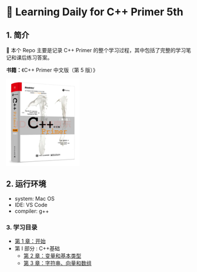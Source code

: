 <!--
 * @Author: Jimmy Hua
 * @Date: 2022-07-31 21:04:31
 * @LastEditTime: 2022-08-09 00:12:38
 * @FilePath: /C++Primer/README.md
 * @Description:
 * Copyright (c) 2022 by Jimmy Hua, All Rights Reserved.
-->

# 📔 Learning Daily for C++ Primer 5th

## 1. 简介

🎯 本个 Repo 主要是记录 C++ Primer 的整个学习过程，其中包括了完整的学习笔记和课后练习答案。

**书籍：**《C++ Primer 中文版（第 5 版）》

<img src="./images/cpp_primer.jpg" width=200/>

## 2. 运行环境

- system: Mac OS
- IDE: VS Code
- compiler: g++

### 3. 学习目录

- [第 1 章：开始](./chapter1/README.md)
- 第 I 部分 : C++基础
    - [第 2 章：变量和基本类型](./chapter2/README.md)
    - [第 3 章：字符串、向量和数组](./chapter3/README.md)
